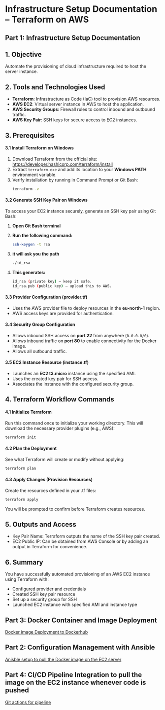 # Infrastructure Setup Documentation – Terraform on AWS

## Part 1: Infrastructure Setup Documentation

## 1. Objective
Automate the provisioning of cloud infrastructure required to host the server instance.

## 2. Tools and Technologies Used
- **Terraform**: Infrastructure as Code (IaC) tool to provision AWS resources.  
- **AWS EC2**: Virtual server instance in AWS to host the application.  
- **AWS Security Groups**: Firewall rules to control inbound and outbound traffic.  
- **AWS Key Pair**: SSH keys for secure access to EC2 instances.  

## 3. Prerequisites

#### 3.1 Install Terraform on Windows
1. Download Terraform from the official site:  
   https://developer.hashicorp.com/terraform/install  
2. Extract `terraform.exe` and add its location to your **Windows PATH** environment variable.  
3. Verify installation by running in Command Prompt or Git Bash:  
   ```bash
   terraform -v

#### 3.2 Generate SSH Key Pair on Windows

To access your EC2 instance securely, generate an SSH key pair using Git Bash:

1. **Open Git Bash terminal**
2. **Run the following command:**

   ```bash
   ssh-keygen -t rsa

3. **it will ask you the path**

   ```bash
   ./id_rsa

5.	**This generates:**

      ```bash
      id_rsa (private key) — keep it safe.
      id_rsa.pub (public key) — upload this to AWS.

#### 3.3 Provider Configuration (provider.tf)
- Uses the AWS provider file to deploy resources in the **eu-north-1** region.
- AWS access keys are provided for authentication.

#### 3.4 Security Group Configuration
- Allows inbound SSH access on **port 22** from anywhere (`0.0.0.0/0`).
- Allows inbound traffic on **port 80** to enable connectivity for the Docker image.
- Allows all outbound traffic.

#### 3.5 EC2 Instance Resource (instance.tf)
- Launches an **EC2 t3.micro** instance using the specified AMI.
- Uses the created key pair for SSH access.
- Associates the instance with the configured security group.

## 4. Terraform Workflow Commands

#### 4.1 Initialize Terraform

Run this command once to initialize your working directory. This will download the necessary provider plugins (e.g., AWS):

```bash
terraform init
```

#### 4.2 Plan the Deployment
See what Terraform will create or modify without applying:
```bash
terraform plan
```

#### 4.3 Apply Changes (Provision Resources)
Create the resources defined in your .tf files:
```bash
terraform apply
```

You will be prompted to confirm before Terraform creates resources.


## 5. Outputs and Access
-	Key Pair Name: Terraform outputs the name of the SSH key pair created.
-	EC2 Public IP: Can be obtained from AWS Console or by adding an output in Terraform for convenience.

## 6. Summary
You have successfully automated provisioning of an AWS EC2 instance using Terraform with:
-	Configured provider and credentials
-	Created SSH key pair resource
-	Set up a security group for SSH
-	Launched EC2 instance with specified AMI and instance type


## Part 3: Docker Container and Image Deployment
[ Docker image Deployment to Dockerhub](https://github.com/uz-zi/Netwroking_Project)

## Part 2: Configuration Management with Ansible
[Anisble setup to pull the Docker image on the EC2 server](https://github.com/uz-zi/Netwroking_Project)

## Part 4: CI/CD Pipeline Integration to pull the image on the EC2 instance whenever code is pushed
[Git actions for pipeline](https://github.com/uz-zi/Netwroking_Project)

